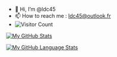 - 👋 Hi, I’m @ldc45
- 📫 How to reach me : ldc45@outlook.fr
- ![Visitor Count](https://profile-counter.glitch.me/ldc45/count.svg)



[![My GitHub Stats](https://github-readme-stats.vercel.app/api/?username=ldc45&count_private=true&theme=tokyonight&showicons=true)]()


[![My GitHub Language Stats](https://github-readme-stats.vercel.app/api/top-langs/?username=ldc45&langs_count=5&theme=tokyonight)]()



<!---
ldc45/ldc45 is a ✨ special ✨ repository because its `README.md` (this file) appears on your GitHub profile.
You can click the Preview link to take a look at your changes.
--->
